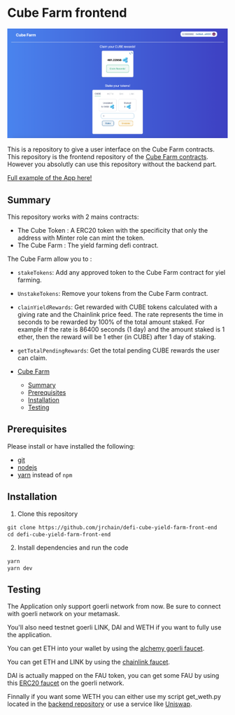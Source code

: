 # Cube Farm frontend

![App](public/images/readme-app.png)

This is a repository to give a user interface on the Cube Farm contracts.
This repository is the frontend repository of the [Cube Farm contracts](https://github.com/jrchain/defi-cube-yield-farm). However you absolutly can use this repository without the backend part.

[Full example of the App here!](https://billowing-paper-9359.on.fleek.co/)

## Summary

This repository works with 2 mains contracts:

- The Cube Token : A ERC20 token with the specificity that only the address with Minter role can mint the token.
- The Cube Farm : The yield farming defi contract.

The Cube Farm allow you to :

- `stakeTokens`: Add any approved token to the Cube Farm contract for yiel farming.
- `UnstakeTokens`: Remove your tokens from the Cube Farm contract.
- `clainYieldRewards`: Get rewarded with CUBE tokens calculated with a giving rate and the Chainlink price feed. The rate represents the time in seconds to be rewarded by 100% of the total amount staked. For example if the rate is 86400 seconds (1 day) and the amount staked is 1 ether, then the reward will be 1 ether (in CUBE) after 1 day of staking.
- `getTotalPendingRewards`: Get the total pending CUBE rewards the user can claim.

- [Cube Farm](#cube-farm)
  - [Summary](#summary)
  - [Prerequisites](#prerequisites)
  - [Installation](#installation)
  - [Testing](#testing)

## Prerequisites

Please install or have installed the following:

- [git](https://git-scm.com/book/en/v2/Getting-Started-Installing-Git)
- [nodejs](https://nodejs.org/en/download/)
- [yarn](https://yarnpkg.com/getting-started/install) instead of `npm`

## Installation

1. Clone this repository

```
git clone https://github.com/jrchain/defi-cube-yield-farm-front-end
cd defi-cube-yield-farm-front-end
```

2. Install dependencies and run the code

```
yarn
yarn dev
```

## Testing

The Application only support goerli network from now. Be sure to connect with goerli network on your metamask.

You'll also need testnet goerli LINK, DAI and WETH if you want to fully use the application.

You can get ETH into your wallet by using the [alchemy goerli faucet](https://goerlifaucet.com/).

You can get ETH and LINK by using the [chainlink faucet](https://faucets.chain.link/).

DAI is actually mapped on the FAU token, you can get some FAU by using this [ERC20 faucet](https://erc20faucet.com/) on the goerli network.

Finnally if you want some WETH you can either use my script get_weth.py located in the [backend repository](https://github.com/jrchain/defi-cube-yield-farm) or use a service like [Uniswap](https://app.uniswap.org/).
